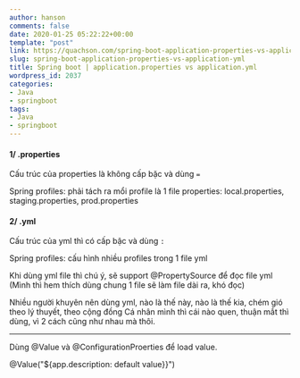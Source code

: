 ```yaml
---
author: hanson
comments: false
date: 2020-01-25 05:22:22+00:00
template: "post"
link: https://quachson.com/spring-boot-application-properties-vs-application-yml/
slug: spring-boot-application-properties-vs-application-yml
title: Spring boot | application.properties vs application.yml
wordpress_id: 2037
categories:
- Java
- springboot
tags:
- Java
- springboot
---
```


#### **1/ .properties**



Cấu trúc của properties là không cấp bặc và dùng `=`

Spring profiles: phải tách ra mổi profile là 1 file properties: local.properties, staging.properties, prod.properties


#### **2/ .yml**




Cấu trúc của yml thì có cấp bậc và dùng `:`

Spring profiles: cấu hình nhiều profiles trong 1 file yml

Khi dùng yml file thì chú ý, sẽ support @PropertySource để đọc file yml (Mình thì hem thích dùng chung 1 file sẽ làm file dài ra, khó đọc)

Nhiều người khuyên nên dùng yml, nào là thế này, nào là thế kia, chém gió theo lý thuyết, theo cộng đồng Cá nhân mình thì cái nào quen, thuận mắt thì dùng, vì 2 cách cũng như nhau mà thôi.



* * *



Dùng @Value và @ConfigurationProerties để load value.

@Value("${app.description: default value}}")
